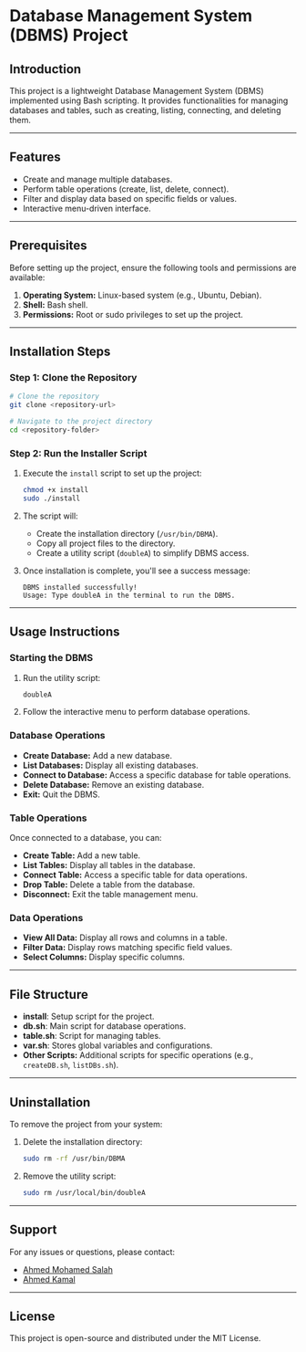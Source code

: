 # Database Management System (DBMS) Project

## **Introduction**

This project is a lightweight Database Management System (DBMS) implemented using Bash scripting. It provides functionalities for managing databases and tables, such as creating, listing, connecting, and deleting them.

---

## **Features**

- Create and manage multiple databases.
- Perform table operations (create, list, delete, connect).
- Filter and display data based on specific fields or values.
- Interactive menu-driven interface.

---

## **Prerequisites**

Before setting up the project, ensure the following tools and permissions are available:

1. **Operating System:** Linux-based system (e.g., Ubuntu, Debian).
2. **Shell:** Bash shell.
3. **Permissions:** Root or sudo privileges to set up the project.

---

## **Installation Steps**

### **Step 1: Clone the Repository**

```bash
# Clone the repository
git clone <repository-url>

# Navigate to the project directory
cd <repository-folder>
```

### **Step 2: Run the Installer Script**

1. Execute the `install` script to set up the project:

   ```bash
   chmod +x install
   sudo ./install
   ```

2. The script will:

   - Create the installation directory (`/usr/bin/DBMA`).
   - Copy all project files to the directory.
   - Create a utility script (`doubleA`) to simplify DBMS access.

3. Once installation is complete, you'll see a success message:
   ```
   DBMS installed successfully!
   Usage: Type doubleA in the terminal to run the DBMS.
   ```

---

## **Usage Instructions**

### **Starting the DBMS**

1. Run the utility script:
   ```bash
   doubleA
   ```
2. Follow the interactive menu to perform database operations.

### **Database Operations**

- **Create Database:** Add a new database.
- **List Databases:** Display all existing databases.
- **Connect to Database:** Access a specific database for table operations.
- **Delete Database:** Remove an existing database.
- **Exit:** Quit the DBMS.

### **Table Operations**

Once connected to a database, you can:

- **Create Table:** Add a new table.
- **List Tables:** Display all tables in the database.
- **Connect Table:** Access a specific table for data operations.
- **Drop Table:** Delete a table from the database.
- **Disconnect:** Exit the table management menu.

### **Data Operations**

- **View All Data:** Display all rows and columns in a table.
- **Filter Data:** Display rows matching specific field values.
- **Select Columns:** Display specific columns.

---

## **File Structure**

- **install**: Setup script for the project.
- **db.sh**: Main script for database operations.
- **table.sh**: Script for managing tables.
- **var.sh**: Stores global variables and configurations.
- **Other Scripts:** Additional scripts for specific operations (e.g., `createDB.sh`, `listDBs.sh`).

---

## **Uninstallation**

To remove the project from your system:

1. Delete the installation directory:
   ```bash
   sudo rm -rf /usr/bin/DBMA
   ```
2. Remove the utility script:
   ```bash
   sudo rm /usr/local/bin/doubleA
   ```

---

## **Support**

For any issues or questions, please contact:

- [Ahmed Mohamed Salah](https://github.com/AhmedMohammedSalah)
- [Ahmed Kamal](https://github.com/ahmed-kamal91)

---

## **License**

This project is open-source and distributed under the MIT License.
